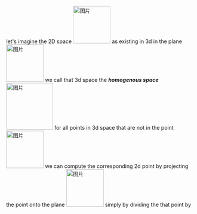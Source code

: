 let's imagine the 2D space <img width="100" alt="图片" src="https://user-images.githubusercontent.com/31954987/226625664-50be302d-6206-4510-8abf-cea66d4fc5bd.png">
as existing in 3d in the plane <img width="100" alt="图片" src="https://user-images.githubusercontent.com/31954987/226649896-50b41bb5-ed2d-4f2b-8a09-69755c27122d.png">
we call that 3d space the ***homogenous space*** <img width="125" alt="图片" src="https://user-images.githubusercontent.com/31954987/226650516-3f387cfd-301b-41ee-a387-4b47cad896aa.png"> for all points in 3d space that are not in the point <img width="100" alt="图片" src="https://user-images.githubusercontent.com/31954987/226649896-50b41bb5-ed2d-4f2b-8a09-69755c27122d.png"> we can compute the corresponding 2d point by projecting the point onto the plane <img width="100" alt="图片" src="https://user-images.githubusercontent.com/31954987/226649896-50b41bb5-ed2d-4f2b-8a09-69755c27122d.png"> simply by dividing the that point by  
